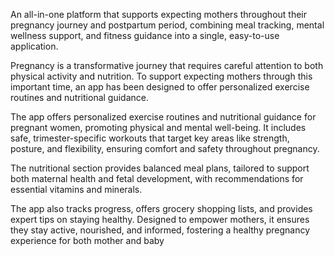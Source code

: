 An all-in-one platform that supports expecting mothers throughout their pregnancy journey and postpartum period, combining meal tracking, mental wellness support, and fitness guidance into a single, easy-to-use application.

Pregnancy is a transformative journey that requires careful attention to both physical activity and nutrition. To support expecting mothers through this important time, an app has been designed to offer personalized exercise routines and nutritional guidance.

The app offers personalized exercise routines and nutritional guidance for pregnant women, promoting physical and mental well-being. It includes safe, trimester-specific workouts that target key areas like strength, posture, and flexibility, ensuring comfort and safety throughout pregnancy.

The nutritional section provides balanced meal plans, tailored to support both maternal health and fetal development, with recommendations for essential vitamins and minerals.

The app also tracks progress, offers grocery shopping lists, and provides expert tips on staying healthy. Designed to empower mothers, it ensures they stay active, nourished, and informed, fostering a healthy pregnancy experience for both mother and baby
